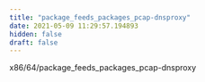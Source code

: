 ```yaml
---
title: "package_feeds_packages_pcap-dnsproxy"
date: 2021-05-09 11:29:57.194893
hidden: false
draft: false
---
```


x86/64/package_feeds_packages_pcap-dnsproxy

